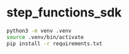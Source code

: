 # step_functions_sdk

```bash
python3 -m venv .venv
source .venv/bin/activate
pip install -r requirements.txt
``` 